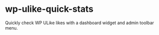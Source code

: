 # wp-ulike-quick-stats
Quickly check WP ULike likes with a dashboard widget and admin toolbar menu.
